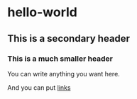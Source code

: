 # hello-world

## This is a secondary header

### This is a much smaller header

You can write anything you want here.

And you can put [links](https://google.com)
